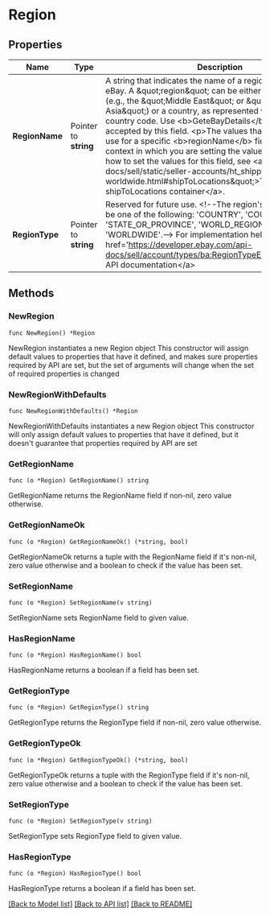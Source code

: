 # Region

## Properties

Name | Type | Description | Notes
------------ | ------------- | ------------- | -------------
**RegionName** | Pointer to **string** | A string that indicates the name of a region, as defined by eBay. A \&quot;region\&quot; can be either a &#39;world region&#39; (e.g., the \&quot;Middle East\&quot; or \&quot;Southeast Asia\&quot;) or a country, as represented with a two-letter country code. Use &lt;b&gt;GeteBayDetails&lt;/b&gt; to get the values accepted by this field. &lt;p&gt;The values that you&#39;re allowed to use for a specific &lt;b&gt;regionName&lt;/b&gt; field depend on the context in which you are setting the value. For details on how to set the values for this field, see &lt;a href&#x3D;\&quot;/api-docs/sell/static/seller-accounts/ht_shipping-worldwide.html#shipToLocations\&quot;&gt;The shipToLocations container&lt;/a&gt;. | [optional] 
**RegionType** | Pointer to **string** | Reserved for future use. &lt;!--The region&#39;s type, which can be one of the following: &#39;COUNTRY&#39;, &#39;COUNTRY_REGION&#39;, &#39;STATE_OR_PROVINCE&#39;, &#39;WORLD_REGION&#39;, or &#39;WORLDWIDE&#39;.--&gt; For implementation help, refer to &lt;a href&#x3D;&#39;https://developer.ebay.com/api-docs/sell/account/types/ba:RegionTypeEnum&#39;&gt;eBay API documentation&lt;/a&gt; | [optional] 

## Methods

### NewRegion

`func NewRegion() *Region`

NewRegion instantiates a new Region object
This constructor will assign default values to properties that have it defined,
and makes sure properties required by API are set, but the set of arguments
will change when the set of required properties is changed

### NewRegionWithDefaults

`func NewRegionWithDefaults() *Region`

NewRegionWithDefaults instantiates a new Region object
This constructor will only assign default values to properties that have it defined,
but it doesn't guarantee that properties required by API are set

### GetRegionName

`func (o *Region) GetRegionName() string`

GetRegionName returns the RegionName field if non-nil, zero value otherwise.

### GetRegionNameOk

`func (o *Region) GetRegionNameOk() (*string, bool)`

GetRegionNameOk returns a tuple with the RegionName field if it's non-nil, zero value otherwise
and a boolean to check if the value has been set.

### SetRegionName

`func (o *Region) SetRegionName(v string)`

SetRegionName sets RegionName field to given value.

### HasRegionName

`func (o *Region) HasRegionName() bool`

HasRegionName returns a boolean if a field has been set.

### GetRegionType

`func (o *Region) GetRegionType() string`

GetRegionType returns the RegionType field if non-nil, zero value otherwise.

### GetRegionTypeOk

`func (o *Region) GetRegionTypeOk() (*string, bool)`

GetRegionTypeOk returns a tuple with the RegionType field if it's non-nil, zero value otherwise
and a boolean to check if the value has been set.

### SetRegionType

`func (o *Region) SetRegionType(v string)`

SetRegionType sets RegionType field to given value.

### HasRegionType

`func (o *Region) HasRegionType() bool`

HasRegionType returns a boolean if a field has been set.


[[Back to Model list]](../README.md#documentation-for-models) [[Back to API list]](../README.md#documentation-for-api-endpoints) [[Back to README]](../README.md)


